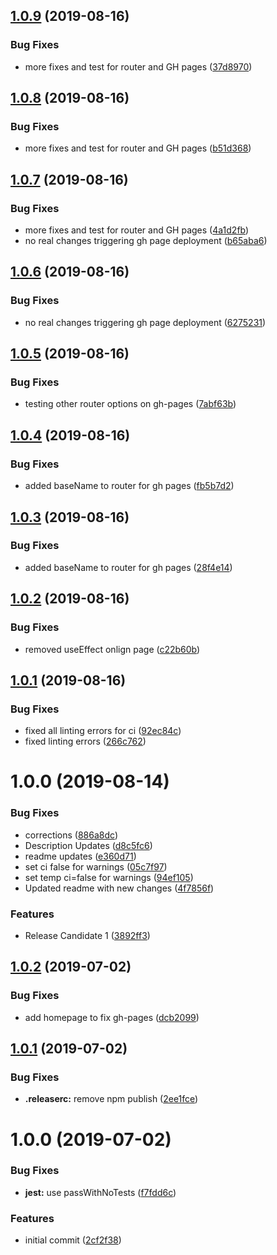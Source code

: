 ## [1.0.9](https://github.com/ethernodeio/enui/compare/1.0.8...1.0.9) (2019-08-16)


### Bug Fixes

* more fixes and test for router and GH pages ([37d8970](https://github.com/ethernodeio/enui/commit/37d8970))

## [1.0.8](https://github.com/ethernodeio/enui/compare/1.0.7...1.0.8) (2019-08-16)


### Bug Fixes

* more fixes and test for router and GH pages ([b51d368](https://github.com/ethernodeio/enui/commit/b51d368))

## [1.0.7](https://github.com/ethernodeio/enui/compare/1.0.6...1.0.7) (2019-08-16)


### Bug Fixes

* more fixes and test for router and GH pages ([4a1d2fb](https://github.com/ethernodeio/enui/commit/4a1d2fb))
* no real changes triggering gh page deployment ([b65aba6](https://github.com/ethernodeio/enui/commit/b65aba6))

## [1.0.6](https://github.com/ethernodeio/enui/compare/1.0.5...1.0.6) (2019-08-16)


### Bug Fixes

* no real changes triggering gh page deployment ([6275231](https://github.com/ethernodeio/enui/commit/6275231))

## [1.0.5](https://github.com/ethernodeio/enui/compare/1.0.4...1.0.5) (2019-08-16)


### Bug Fixes

* testing other router options on gh-pages ([7abf63b](https://github.com/ethernodeio/enui/commit/7abf63b))

## [1.0.4](https://github.com/ethernodeio/enui/compare/1.0.3...1.0.4) (2019-08-16)


### Bug Fixes

* added baseName to router for gh pages ([fb5b7d2](https://github.com/ethernodeio/enui/commit/fb5b7d2))

## [1.0.3](https://github.com/ethernodeio/enui/compare/1.0.2...1.0.3) (2019-08-16)


### Bug Fixes

* added baseName to router for gh pages ([28f4e14](https://github.com/ethernodeio/enui/commit/28f4e14))

## [1.0.2](https://github.com/ethernodeio/enui/compare/1.0.1...1.0.2) (2019-08-16)


### Bug Fixes

* removed useEffect onlign page ([c22b60b](https://github.com/ethernodeio/enui/commit/c22b60b))

## [1.0.1](https://github.com/ethernodeio/enui/compare/1.0.0...1.0.1) (2019-08-16)


### Bug Fixes

* fixed all linting errors for ci ([92ec84c](https://github.com/ethernodeio/enui/commit/92ec84c))
* fixed linting errors ([266c762](https://github.com/ethernodeio/enui/commit/266c762))

# 1.0.0 (2019-08-14)


### Bug Fixes

* corrections ([886a8dc](https://github.com/ethernodeio/enui/commit/886a8dc))
* Description Updates ([d8c5fc6](https://github.com/ethernodeio/enui/commit/d8c5fc6))
* readme updates ([e360d71](https://github.com/ethernodeio/enui/commit/e360d71))
* set ci false for warnings ([05c7f97](https://github.com/ethernodeio/enui/commit/05c7f97))
* set temp ci=false for warnings ([94ef105](https://github.com/ethernodeio/enui/commit/94ef105))
* Updated readme with new changes ([4f7856f](https://github.com/ethernodeio/enui/commit/4f7856f))


### Features

* Release Candidate 1 ([3892ff3](https://github.com/ethernodeio/enui/commit/3892ff3))

## [1.0.2](https://github.com/etclabscore/pristine-typescript-react/compare/1.0.1...1.0.2) (2019-07-02)


### Bug Fixes

* add homepage to fix gh-pages ([dcb2099](https://github.com/etclabscore/pristine-typescript-react/commit/dcb2099))

## [1.0.1](https://github.com/etclabscore/pristine-typescript-react/compare/1.0.0...1.0.1) (2019-07-02)


### Bug Fixes

* **.releaserc:** remove npm publish ([2ee1fce](https://github.com/etclabscore/pristine-typescript-react/commit/2ee1fce))

# 1.0.0 (2019-07-02)


### Bug Fixes

* **jest:** use passWithNoTests ([f7fdd6c](https://github.com/etclabscore/pristine-typescript-react/commit/f7fdd6c))


### Features

* initial commit ([2cf2f38](https://github.com/etclabscore/pristine-typescript-react/commit/2cf2f38))
